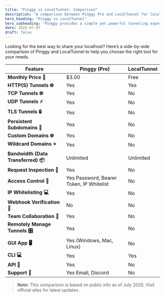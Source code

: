 ```yaml
---
title: "Pinggy vs LocalTunnel: Comparison"
description: "A comparison between Pinggy Pro and LocalTunnel for localhost tunneling and developer experience."
hero_heading: "Pinggy vs LocalTunnel"
hero_subheading: "Pinggy provides a simple yet powerful tunneling experience compared to other tools."
date: 2025-07-07
draft: false
---
```


Looking for the best way to share your localhost? Here’s a side-by-side comparison of Pinggy and LocalTunnel to help you choose the right tool for your needs.


<div class="comparison-container">
<table class="comparison-table my-4">
<thead>
    <tr>
    <th>Feature</th>
    <th>Pinggy (Pro)</th>
    <th>LocalTunnel</th>
    </tr>
</thead>
<tbody>
    <tr>
    <td><b>Monthly Price 💸</b></td>
    <td>$3.00</td>
    <td>Free</td>
    </tr>
    <tr>
    <td><b>HTTP(S) Tunnels 🌐</b></td>
    <td><span class="tag-yes">Yes</span> <a href="/docs/http_tunnels/" target="_blank" class="ms-1"><i class="bi bi-arrow-up-right-square"></i></a></td>
    <td><span class="tag-yes">Yes</span></td>
    </tr>
    <tr>
    <td><b>TCP Tunnels 🌐</b></td>
    <td class="pinggy-better"><span class="tag-yes">Yes</span> <a href="/docs/http_tunnels/" target="_blank" class="ms-1"><i class="bi bi-arrow-up-right-square"></i></a></td>
    <td><span class="tag-no">No</span></td>
    </tr>
    <tr>
    <td><b>UDP Tunnels ⚡️</b></td>
    <td class="pinggy-better"><span class="tag-yes">Yes</span> <a href="/docs/udp_tunnels/" target="_blank" class="ms-1"><i class="bi bi-arrow-up-right-square"></i></a></td>
    <td><span class="tag-no">No</span></td>
    </tr>
    <tr>
    <td><b>TLS Tunnels 🔒</b></td>
    <td class="pinggy-better"><span class="tag-yes">Yes</span> <a href="/docs/tls_tunnels/" target="_blank" class="ms-1"><i class="bi bi-arrow-up-right-square"></i></a></td>
    <td><span class="tag-no">No</span></td>
    </tr>
    <tr>
    <td><b>Persistent Subdomains 🔗</b></td>
    <td class="pinggy-better"><span class="tag-yes">Yes</span></td>
    <td><span class="tag-no">No</span></td>
    </tr>
    <tr>
    <td><b>Custom Domains 🌐</b></td>
    <td class="pinggy-better"><span class="tag-yes">Yes</span></td>
    <td><span class="tag-no">No</span></td>
    </tr>
    <tr>
    <td><b>Wildcard Domains ⭐</b></td>
    <td class="pinggy-better"><span class="tag-yes">Yes</span> <a href="/docs/http_tunnels/multi_port_forwarding/" target="_blank" class="ms-1"><i class="bi bi-arrow-up-right-square"></i></a></td>
    <td><span class="tag-no">No</span></td>
    </tr>
    <tr>
    <td><b>Bandwidth (Data Transferred) 📦</b></td>
    <td><span class="tag-yes">Unlimited</span> <a href="/#prices" target="_blank" class="ms-1"><i class="bi bi-arrow-up-right-square"></i></a></td>
    <td><span class="tag-yes">Unlimited</span></td>
    </tr>
    <tr>
    <td><b>Request Inspection 🐞</b></td>
    <td class="pinggy-better"><span class="tag-yes">Yes</span> <a href="/docs/inspect/" target="_blank" class="ms-1"><i class="bi bi-arrow-up-right-square"></i></a></td>
    <td><span class="tag-no">No</span></td>
    </tr>
    <tr>
    <td><b>Access Control 🔑</b></td>
    <td class="pinggy-better"><span class="tag-yes">Yes</span> Password, Bearer Token, IP Whitelist <a href="/docs/http_tunnels/basic_auth/" target="_blank" class="ms-1"><i class="bi bi-arrow-up-right-square"></i></a></td>
    <td><span class="tag-no">No</span></td>
    </tr>
    <tr>
    <td><b>IP Whitelisting 💻</b></td>
    <td class="pinggy-better"><span class="tag-yes">Yes</span> <a href="/docs/http_tunnels/ip_whitelist/" target="_blank" class="ms-1"><i class="bi bi-arrow-up-right-square"></i></a></td>
    <td><span class="tag-no">No</span></td>
    </tr>
    <tr>
    <td><b>Webhook Verification 🔐</b></td>
    <td><span class="tag-no">No</span></td>
    <td><span class="tag-no">No</span></td>
    </tr>
    <tr>
    <td><b>Team Collaboration 👥</b></td>
    <td class="pinggy-better"><span class="tag-yes">Yes</span> <a href="/docs/teams/" target="_blank" class="ms-1"><i class="bi bi-arrow-up-right-square"></i></a></td>
    <td><span class="tag-no">No</span></td>
    </tr>
    <tr>
    <td><b>Remotely Manage Tunnels 🎛️</b></td>
    <td class="pinggy-better"><span class="tag-yes">Yes</span> <a href="/docs/remote_devices/" target="_blank" class="ms-1"><i class="bi bi-arrow-up-right-square"></i></a></td>
    <td><span class="tag-no">No</span></td>
    </tr>
    <tr>
    <td><b>GUI App 🖥️</b></td>
    <td class="pinggy-better"><span class="tag-yes">Yes</span> (Windows, Mac, Linux) <a href="/app/" target="_blank" class="ms-1"><i class="bi bi-arrow-up-right-square"></i></a></td>
    <td><span class="tag-no">No</span></td>
    </tr>
    <tr>
    <td><b>CLI 💻</b></td>
    <td><span class="tag-yes">Yes</span> <a href="/cli/" target="_blank" class="ms-1"><i class="bi bi-arrow-up-right-square"></i></a></td>
    <td><span class="tag-yes">Yes</span></td>
    </tr>
    <tr>
    <td><b>API 🔗</b></td>
    <td class="pinggy-better"><span class="tag-yes">Yes</span> <a href="/docs/api/api/" target="_blank" class="ms-1"><i class="bi bi-arrow-up-right-square"></i></a></td>
    <td><span class="tag-no">No</span></td>
    </tr>
    <tr>
    <td><b>Support 💬</b></td>
    <td class="pinggy-better"><span class="tag-yes">Yes</span> Email, Discord <a href="/help/" target="_blank" class="ms-1"><i class="bi bi-arrow-up-right-square"></i></a></td>
    <td><span class="tag-no">No</span></td>
    </tr>
</tbody>
</table>
</div>


> <b>Note:</b> This comparison is based on public info as of July 2025. Visit official sites for latest updates.
